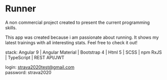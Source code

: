 # Runner

A non commercial project created to present the current
programming skills.

This app was created because i am passionate about running. It shows my latest trainings with all interesting stats.
Feel free to check it out!


stack: Angular 9 | Angular Material | Bootstrap 4 | Html 5 | SCSS | npm
RxJS | TypeScript | REST API/JWT

login: strava2020test@gmail.com <br>
password: strava2020
